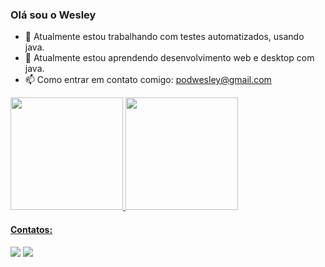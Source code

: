 
### Olá sou o Wesley
- 🔭 Atualmente estou trabalhando com testes automatizados, usando java. 
- 🌱 Atualmente estou aprendendo desenvolvimento web e desktop com java.
- 📫 Como entrar em contato comigo: podwesley@gmail.com

<div>
<a href="https://github.com/podwesley">
<img loading="lazy" height="180em" src="https://github-readme-stats.vercel.app/api/top-langs/?username=podwesley&layout=compact&langs_count=7&theme=algolia&locale=pt-br"/>
<img loading="lazy" height="180em" src="https://github-readme-stats.vercel.app/api?username=podwesley&show_icons=true&theme=algolia&locale=pt-br&include_all_commits=true&count_private=true"/>
</div>


#### Contatos:

<div>

<a href = "mailto:podwesley@gmail.com"><img loading="lazy" src="https://img.shields.io/badge/Gmail-D14836?style=for-the-badge&logo=gmail&logoColor=white" target="_blank"></a>
<a href="https://www.linkedin.com/in/podwesley" target="_blank"><img loading="lazy" src="https://img.shields.io/badge/-LinkedIn-%230077B5?style=for-the-badge&logo=linkedin&logoColor=white" target="_blank"></a>   
</div>
